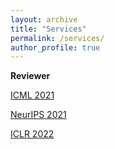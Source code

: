 ```yaml
---
layout: archive
title: "Services"
permalink: /services/
author_profile: true
---
```


**Reviewer**

[ICML 2021](https://icml.cc/Conferences/2021/Reviewers)

[NeurIPS 2021](https://nips.cc)

[ICLR 2022](https://iclr.cc)